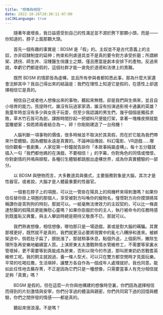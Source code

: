 ```yaml
---
title: "想像與相信"
date: 2022-10-26T20:30:11-07:00
isCJKLanguage: true
---
```


　　隨著年歲增長，我日益感受到自己的性滿足並不源於胯下那顆小頭，而是——你知道的，脖子上面那顆大頭。

　　首先一個有趣的事實是：BDSM 是「假」的。主奴並不是古代意義上的主奴，亦非奴隸制度的延伸；拘束和刑虐道具並不是真的要令對方承受折磨；所謂綁架、誘拐、師生丼、淫賤醫生俏護士之類，僅且應當是劇本安排下的產物。反過來說，幸虧它們都是假的，這個社群才能一直免於道德和法律上的責難。

　　既然 BDSM 的情節皆為虛構，並且所有參與者都知悉此事，那為什麼大家還會沈醉其中？我自己得出來的結論是：我們在理性上知道它是假的，在感性上卻選擇相信它是真的。

　　相信自己或者他人想像出來的事物，聽起來無稽，卻是我們與生俱來，並且自小培育的能力。孩提時代，誰沒有玩過家家酒，誰沒有扮演過影視卡通裏的英雄？我童年時並沒有多少與女孩子玩耍，但至少我認識的男生們，幾乎個個是獨孤求敗，草木竹石皆可為劍，課餘時間抄起一把塑料尺便能打架，拿著一塊橡皮擦就能當雕塑家；倘若將兩者結合為一，砰！你剛剛建造了一台飛機！

　　人腦判斷一項事物的價值，很多時候並不取決於其真假，而在於它能為我們帶來什麼體驗。因為體驗永遠是真實的。不論神話傳說、科幻電影、VR遊戲……哪怕你觀看一套劇集，人家從第一秒鐘就告訴你「本故事純屬虛構」，每十五分鐘就插入一句「我們都他媽的在演戲，不要相信！」的字幕，你對角色的同情或憎恨，你對劇情的共鳴與辯駁，各種衍生體驗都跳脫出虛構世界，成為你真實體驗的一部分。

　　以 BDSM 與戀物而言，大多數道具與儀式，主要服務對象是大腦，其次才是性器官。或者說，大腦才是人體最重要的性器官。

　　一個套在脖子上的項圈，可以比一管掛在陽具上的飛機杯來得刺激嗎？如果你信任替你掛上項圈的那個人，享受被對方叫喚你的寵物名，憧憬對方向你摸頭撓耳稱讚你是乖狗狗的時刻，那就可以。一紙毫無法律效力的主奴契約，可以比一條直達愁腸的假陽具更能撫慰心靈嗎？如果你臣服於你的主人，執行被命令的任務時感到既羞恥又興奮，與主人攀談時總是期待又敬畏不已，那就可以。

　　我們熱衷想像，相信想像，哪怕那只是一場遊戲，甚或是對大腦的暪騙。其實那樣更好，既然就不是真的，我們就更沒必要將現實中的亂七八糟摻和進來。被綁架途中，倘若肚子扁了，膀胱漲了，那就稍事休息，點個外送，上個廁所，撇除生理所急再安樂地繼續當人質。上演房東太太激戰熱情水管維修工，不需要等家裏水管壞掉，更不需要等到真能成為房東，否則以現今的市道，那叫房東奶奶苦戰耆英維修工呢。我的飼主就說過，養一條人型犬，可以只在雙方都空閒時才見面玩樂。平常的吃喝拉撒，生活瑣碎，讓雙方各自作為一個成年人處理就好。我也同意。能如此任性地去蕪存菁，不正是因為它們只是一種想像，只需要當事人有充分相信就足夠「真實」嗎？

　　BDSM 是假的。但在這麼一片你與他構建的想像時空裏，你們因為選擇相信而得到的片刻激情與安寧，你們分享過的體溫與親密，你們共同寫下過的回憶與體驗，你們之間併發的情感——都是真的。

　　聽起來很浪漫。不是嗎？
